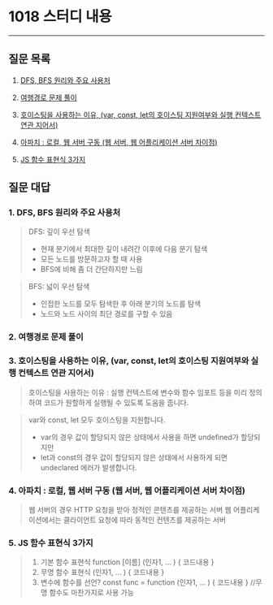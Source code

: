 # 1018 스터디 내용

---

## 질문 목록

1. [DFS, BFS 원리와 주요 사용처](#1.-DFS,-BFS-원리와-주요-사용처)

2. [여행경로 문제 풀이](#2.-여행경로-문제-풀이)

3. [호이스팅을 사용하는 이유, (var, const, let의 호이스팅 지원여부와 실행 컨텍스트 연관 지어서)](#3.-호이스팅을-사용하는-이유,-(var,-const,-let의-호이스팅-지원여부와-실행-컨텍스트-연관-지어서))

4. [아파치 : 로컬, 웹 서버 구동 (웹 서버, 웹 어플리케이션 서버 차이점)](#4.-아파치-:-로컬,-웹-서버-구동-(웹-서버,-웹-어플리케이션-서버-차이점))

5. [JS 함수 표현식 3가지](#5.-JS-함수-표현식-3가지)

## 질문 대답

### 1. DFS, BFS 원리와 주요 사용처

> DFS: 깊이 우선 탐색
> - 현재 분기에서 최대한 깊이 내려간 이후에 다음 분기 탐색
> - 모든 노드를 방문하고자 할 때 사용
> - BFS에 비해 좀 더 간단하지만 느림

> BFS: 넓이 우선 탐색
> - 인접한 노드를 모두 탐색한 후 아래 분기의 노드를 탐색
> - 노드와 노드 사이의 최단 경로를 구할 수 있음

### 2. 여행경로 문제 풀이

> 

### 3. 호이스팅을 사용하는 이유, (var, const, let의 호이스팅 지원여부와 실행 컨텍스트 연관 지어서)

> 호이스팅을 사용하는 이유 : 실행 컨텍스트에 변수와 함수 임포트 등을 미리 정의하여 코드가 원할하게 실행될 수 있도록 도움을 줍니다.

> var와 const, let 모두 호이스팅을 지원합니다.
> - var의 경우 값이 할당되지 않은 상태에서 사용을 하면 undefined가 할당되지만
> - let과 const의 경우 값이 할당되지 않은 상태에서 사용하게 되면 undeclared 에러가 발생합니다.

### 4. 아파치 : 로컬, 웹 서버 구동 (웹 서버, 웹 어플리케이션 서버 차이점)

> 웹 서버의 경우 HTTP 요청을 받아 정적인 콘텐츠를 제공하는 서버
> 웹 어플리케이션에서는 클라이언트 요청에 따라 동적인 컨텐츠를 제공하는 서버

### 5. JS 함수 표현식 3가지

> 1. 기본 함수 표현식 function [이름] (인자1, ... ) { 코드내용 }
> 2. 무명 함수 표현식 (인자1, ... ) { 코드내용 }
> 3. 변수에 함수를 선언? const func = function (인자1, ... ) { 코드내용 }  //무명 함수도 마찬가지로 사용 가능